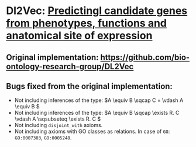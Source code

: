 # Dl2Vec: [Predictingl candidate genes from phenotypes, functions and anatomical site of expression](https://academic.oup.com/bioinformatics/article/37/6/853/5922810)

## Original implementation: <https://github.com/bio-ontology-research-group/DL2Vec>


## Bugs fixed from the original implementation:

* Not including inferences of the type: $A \equiv B \sqcap C = \vdash A \equiv B $
* Not including inferences of the type: $A \equiv B \sqcap \exists R. C \vdash A \sqsubseteq \exists R. C $
* Not including `disjoint_with` axioms.
* Not including axioms with GO classes as relations. In case of `GO`: `GO:0007303`, `GO:0005248`.
